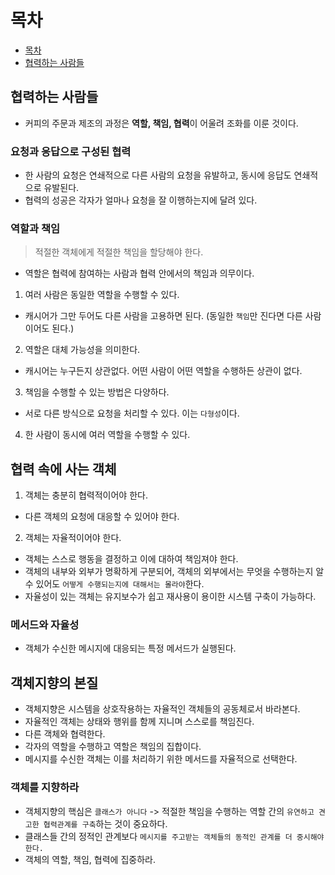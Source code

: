 # 목차

- [목차](#목차)
- [협력하는 사람들](#협력하는-사람들)


## 협력하는 사람들
- 커피의 주문과 제조의 과정은 **역할, 책임, 협력**이 어울려 조화를 이룬 것이다.

### 요청과 응답으로 구성된 협력
- 한 사람의 요청은 연쇄적으로 다른 사람의 요청을 유발하고, 동시에 응답도 연쇄적으로 유발된다.
- 협력의 성공은 각자가 얼마나 요청을 잘 이행하는지에 달려 있다.

### 역할과 책임
> 적절한 객체에게 적절한 책임을 할당해야 한다.


- 역할은 협력에 참여하는 사람과 협력 안에서의 책임과 의무이다.
1. 여러 사람은 동일한 역할을 수행할 수 있다.
- 캐시어가 그만 두어도 다른 사람을 고용하면 된다. (동일한 `책임`만 진다면 다른 사람이어도 된다.)
2. 역할은 대체 가능성을 의미한다.
- 캐시어는 누구든지 상관없다. 어떤 사람이 어떤 역할을 수행하든 상관이 없다.
3. 책임을 수행할 수 있는 방법은 다양하다.
- 서로 다른 방식으로 요청을 처리할 수 있다. 이는 `다형성`이다.
4. 한 사람이 동시에 여러 역할을 수행할 수 있다.

## 협력 속에 사는 객체
1. 객체는 충분히 협력적이어야 한다.
- 다른 객체의 요청에 대응할 수 있어야 한다.
2. 객체는 자율적이어야 한다.
- 객체는 스스로 행동을 결정하고 이에 대하여 책임져야 한다.
- 객체의 내부와 외부가 명확하게 구분되어, 객체의 외부에서는 무엇을 수행하는지 알 수 있어도 `어떻게 수행되는지에 대해서는 몰라야`한다.
- 자율성이 있는 객체는 유지보수가 쉽고 재사용이 용이한 시스템 구축이 가능하다.
 
 
### 메서드와 자율성
- 객체가 수신한 메시지에 대응되는 특정 메서드가 실행된다.

## 객체지향의 본질
- 객체지향은 시스템을 상호작용하는 자율적인 객체들의 공동체로서 바라본다.
- 자율적인 객체는 상태와 행위를 함께 지니며 스스로를 책임진다.
- 다른 객체와 협력한다.
- 각자의 역할을 수행하고 역할은 책임의 집합이다.
- 메시지를 수신한 객체는 이를 처리하기 위한 메서드를 자율적으로 선택한다.

### 객체를 지향하라
- 객체지향의 핵심은 `클래스가 아니다` -> 적절한 책임을 수행하는 역할 간의 `유연하고 견고한 협력관계를 구축`하는 것이 중요하다.
- 클래스들 간의 정적인 관계보다 `메시지를 주고받는 객체들의 동적인 관계를 더 중시해야 한다.`
- 객체의 역할, 책임, 협력에 집중하라.
